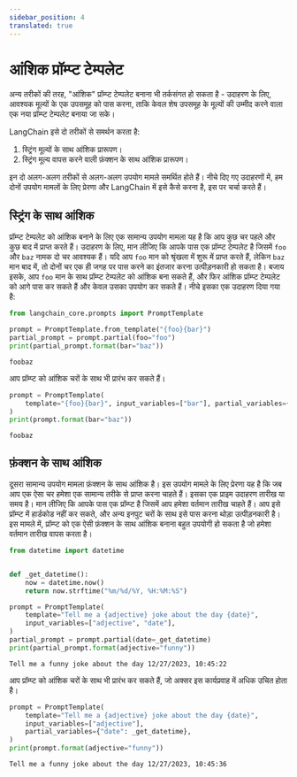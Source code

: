 ```yaml
---
sidebar_position: 4
translated: true
---
```


# आंशिक प्रॉम्प्ट टेम्पलेट

अन्य तरीकों की तरह, "आंशिक" प्रॉम्प्ट टेम्पलेट बनाना भी तर्कसंगत हो सकता है - उदाहरण के लिए, आवश्यक मूल्यों के एक उपसमूह को पास करना, ताकि केवल शेष उपसमूह के मूल्यों की उम्मीद करने वाला एक नया प्रॉम्प्ट टेम्पलेट बनाया जा सके।

LangChain इसे दो तरीकों से समर्थन करता है:
1. स्ट्रिंग मूल्यों के साथ आंशिक प्रारूपण।
2. स्ट्रिंग मूल्य वापस करने वाली फ़ंक्शन के साथ आंशिक प्रारूपण।

इन दो अलग-अलग तरीकों से अलग-अलग उपयोग मामले समर्थित होते हैं। नीचे दिए गए उदाहरणों में, हम दोनों उपयोग मामलों के लिए प्रेरणा और LangChain में इसे कैसे करना है, इस पर चर्चा करते हैं।

## स्ट्रिंग के साथ आंशिक

प्रॉम्प्ट टेम्पलेट को आंशिक बनाने के लिए एक सामान्य उपयोग मामला यह है कि आप कुछ चर पहले और कुछ बाद में प्राप्त करते हैं। उदाहरण के लिए, मान लीजिए कि आपके पास एक प्रॉम्प्ट टेम्पलेट है जिसमें `foo` और `baz` नामक दो चर आवश्यक हैं। यदि आप `foo` मान को श्रृंखला में शुरू में प्राप्त करते हैं, लेकिन `baz` मान बाद में, तो दोनों चर एक ही जगह पर पास करने का इंतजार करना उत्पीड़नकारी हो सकता है। बजाय इसके, आप `foo` मान के साथ प्रॉम्प्ट टेम्पलेट को आंशिक बना सकते हैं, और फिर आंशिक प्रॉम्प्ट टेम्पलेट को आगे पास कर सकते हैं और केवल उसका उपयोग कर सकते हैं। नीचे इसका एक उदाहरण दिया गया है:

```python
from langchain_core.prompts import PromptTemplate

prompt = PromptTemplate.from_template("{foo}{bar}")
partial_prompt = prompt.partial(foo="foo")
print(partial_prompt.format(bar="baz"))
```

```output
foobaz
```

आप प्रॉम्प्ट को आंशिक चरों के साथ भी प्रारंभ कर सकते हैं।

```python
prompt = PromptTemplate(
    template="{foo}{bar}", input_variables=["bar"], partial_variables={"foo": "foo"}
)
print(prompt.format(bar="baz"))
```

```output
foobaz
```

## फ़ंक्शन के साथ आंशिक

दूसरा सामान्य उपयोग मामला फ़ंक्शन के साथ आंशिक है। इस उपयोग मामले के लिए प्रेरणा यह है कि जब आप एक ऐसा चर हमेशा एक सामान्य तरीके से प्राप्त करना चाहते हैं। इसका एक प्राइम उदाहरण तारीख या समय है। मान लीजिए कि आपके पास एक प्रॉम्प्ट है जिसमें आप हमेशा वर्तमान तारीख चाहते हैं। आप इसे प्रॉम्प्ट में हार्डकोड नहीं कर सकते, और अन्य इनपुट चरों के साथ इसे पास करना थोड़ा उत्पीड़नकारी है। इस मामले में, प्रॉम्प्ट को एक ऐसी फ़ंक्शन के साथ आंशिक बनाना बहुत उपयोगी हो सकता है जो हमेशा वर्तमान तारीख वापस करता है।

```python
from datetime import datetime


def _get_datetime():
    now = datetime.now()
    return now.strftime("%m/%d/%Y, %H:%M:%S")
```

```python
prompt = PromptTemplate(
    template="Tell me a {adjective} joke about the day {date}",
    input_variables=["adjective", "date"],
)
partial_prompt = prompt.partial(date=_get_datetime)
print(partial_prompt.format(adjective="funny"))
```

```output
Tell me a funny joke about the day 12/27/2023, 10:45:22
```

आप प्रॉम्प्ट को आंशिक चरों के साथ भी प्रारंभ कर सकते हैं, जो अक्सर इस कार्यप्रवाह में अधिक उचित होता है।

```python
prompt = PromptTemplate(
    template="Tell me a {adjective} joke about the day {date}",
    input_variables=["adjective"],
    partial_variables={"date": _get_datetime},
)
print(prompt.format(adjective="funny"))
```

```output
Tell me a funny joke about the day 12/27/2023, 10:45:36
```
